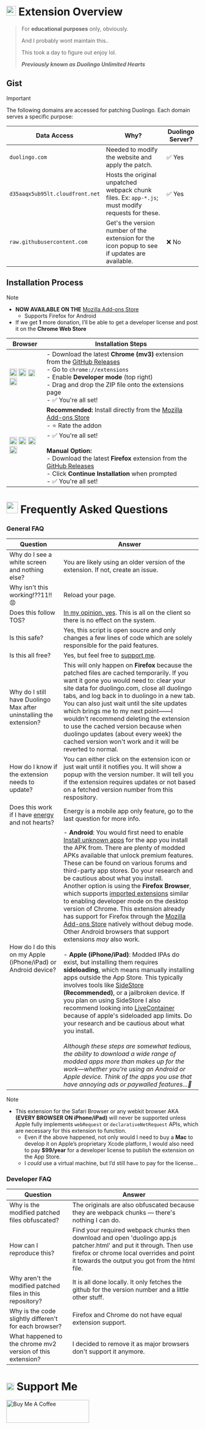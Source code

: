 # <img src="https://d35aaqx5ub95lt.cloudfront.net/images/max/9f30dad6d7cc6723deeb2bd9e2f85dd8.svg" width="25px"> Extension Overview
> For **educational purposes** only, obviously.
>
> And I probably wont maintain this..
> 
> This took a day to figure out enjoy lol.
> 
> ***Previously known as Duolingo Unlimited Hearts***



## Gist
> [!IMPORTANT]  
> The following domains are accessed for patching Duolingo. Each domain serves a specific purpose:

| **Data Access**                          | **Why?**                                                               | **Duolingo Server?** |
|-----------------------------------------|-------------------------------------------------------------------------|----------------------|
| `duolingo.com`                          | Needed to modify the website and apply the patch.                         | ✅ Yes               |
| `d35aaqx5ub95lt.cloudfront.net`         | Hosts the original unpatched webpack chunk files. Ex: `app-*.js`; must modify requests for these.    | ✅ Yes               |
| `raw.githubusercontent.com`             | Get's the version number of the extension for the icon popup to see if updates are available.          | ❌ No                |


## Installation Process

> [!NOTE]
> - **NOW AVAILABLE ON THE** [Mozilla Add-ons Store](https://addons.mozilla.org/en-US/firefox/addon/duolingo-unlimited-hearts/)
>   - Supports Firefox for Android
> - If we get **1** more donation, I’ll be able to get a developer license and post it on the **Chrome Web Store**

| **Browser** | **Installation Steps** |
|-------------|------------------------|
| <img src="https://upload.wikimedia.org/wikipedia/commons/e/e1/Google_Chrome_icon_%28February_2022%29.svg" width="20px"> <img src="https://upload.wikimedia.org/wikipedia/commons/9/98/Microsoft_Edge_logo_%282019%29.svg" width="20px"> <img src="https://brave.com/static-assets/images/brave-logo-sans-text.svg" width="18px"> <img src="https://upload.wikimedia.org/wikipedia/commons/4/49/Opera_2015_icon.svg" width="20px"> | - Download the latest **Chrome (mv3)** extension from the [GitHub Releases](https://github.com/apersongithub/Duolingo-Unlimited-Hearts/releases)<br>- Go to `chrome://extensions`<br>- Enable **Developer mode** (top right)<br>- Drag and drop the ZIP file onto the extensions page<br>- ✅ You're all set! |
| <img src="https://upload.wikimedia.org/wikipedia/commons/thumb/a/a0/Firefox_logo%2C_2019.svg/1200px-Firefox_logo%2C_2019.svg.png" width="20px"> <img src="https://c.clc2l.com/c/thumbnail96webp/t/t/o/tor-browser-QaPeUi.png" width="20px"> <img src="https://upload.wikimedia.org/wikipedia/commons/d/d0/LibreWolf_icon.svg" width="20px"> <img src="https://www.waterfox.net/_astro/waterfox.aA4DFn78.svg" width="20px"> | **Recommended:** Install directly from the [Mozilla Add-ons Store](https://addons.mozilla.org/en-US/firefox/addon/duolingo-unlimited-hearts/)<br>- ⭐ Rate the addon<br>- ✅ You're all set!<br><br>**Manual Option:**<br>- Download the latest **Firefox** extension from the [GitHub Releases](https://github.com/apersongithub/Duolingo-Unlimited-Hearts/releases)<br>- Click **Continue Installation** when prompted<br>- ✅ You're all set! |

# <img src="https://d35aaqx5ub95lt.cloudfront.net/images/profile/48b8884ac9d7513e65f3a2b54984c5c4.svg" width="30px"> Frequently Asked Questions
### General FAQ

| **Question** | **Answer** |
|--------------|------------|
| Why do I see a white screen and nothing else? | You are likely using an older version of the extension. If not, create an issue. |
| Why isn't this working!??11!! 😡 | Reload your page. |
| Does this follow TOS? | [In my opinion, yes](https://www.duolingo.com/guidelines#:~:text=Script%20or%20cheat,may%20be%20removed.). This is all on the client so there is no effect on the system. |
| Is this safe? | Yes, this script is open soucre and only changes a few lines of code which are solely responsible for the paid features. |
| Is this all free? | Yes, but feel free to [support me](https://www.buymeacoffee.com/aperson). |
| Why do I still have Duolingo Max after uninstalling the extension? | This will only happen on **Firefox** because the patched files are cached temporarily. If you want it gone you would need to: clear your site data for duolingo.com, close all duolingo tabs, and log back in to duolingo in a new tab. You can also just wait until the site updates which brings me to my next point——I wouldn't recommend deleting the extension to use the cached version because when duolingo updates (about every week) the cached version won't work and it will be reverted to normal.|
| How do I know if the extension needs to update? | You can either click on the extension icon or just wait until it notifies you. It will show a popup with the version number. It will tell you if the extension requires updates or not based on a fetched version number from this respository. |
| Does this work if I have [energy](https://duolingo.fandom.com/wiki/Energy) and not hearts? | Energy is a mobile app only feature, go to the last question for more info. |
| How do I do this on my Apple (iPhone/iPad) or Android device? | - **Android**: You would first need to enable [Install unknown apps](https://www.wikihow.com/Allow-Apps-from-Unknown-Sources-on-Android) for the app you install the APK from. There are plenty of modded APKs available that unlock premium features. These can be found on various forums and third-party app stores. Do your research and be cautious about what you install.<br> Another option is using the **Firefox Browser**, which supports [imported extensions](https://blog.mozilla.org/addons/2020/09/29/expanded-extension-support-in-firefox-for-android-nightly/) similar to enabling developer mode on the desktop version of Chrome. This extension already has support for Firefox through the [Mozilla Add-ons Store](https://addons.mozilla.org/en-US/firefox/addon/duolingo-unlimited-hearts/) natively without debug mode. Other Android browsers that support extensions *may* also work.<br><br>- **Apple (iPhone/iPad)**: Modded IPAs do exist, but installing them requires **sideloading**, which means manually installing apps outside the App Store. This typically involves tools like [SideStore](https://sidestore.io/) **(Recommended)**, or a jailbroken device. If you plan on using SideStore I also recommend looking into [LiveContainer](https://github.com/LiveContainer/LiveContainer) because of apple's sideloaded app limits. Do your research and be cautious about what you install. <br><br>*Although these steps are somewhat tedious, the ability to download a wide range of modded apps more than makes up for the work—whether you're using an Android or Apple device. Think of the apps you use that have annoying ads or paywalled features...👀*|

> [!Note]
> - This extension for the Safari Browser or any webkit browser AKA **(EVERY BROWSER ON iPhone/iPad)** will never be supported unless Apple fully implements `webRequest` or `declarativeNetRequest` APIs, which are necessary for this extension to function.  
>   - Even if the above happened, not only would I need to buy a **Mac** to develop it on Apple’s proprietary Xcode platform, I would also need to pay **$99/year** for a developer license to publish the extension on the App Store.  
>   - I *could* use a virtual machine, but I’d still have to pay for the license...


### Developer FAQ

| **Question** | **Answer** |
|--------------|------------|
| Why is the modified patched files obfuscated? | The originals are also obfuscated because they are webpack chunks — there's nothing I can do. |
| How can I reproduce this? | Find your required webpack chunks then download and open 'duolingo app.js patcher.html' and put it through. Then use firefox or chrome local overrides and point it towards the output you got from the html file. |
| Why aren't the modified patched files in this repository? | It is all done locally. It only fetches the github for the version number and a little other stuff. |
| Why is the code slightly differen't for each browser? | Firefox and Chrome do not have equal extension support. |
| What happened to the chrome mv2 version of this extension? | I decided to remove it as major browsers don't support it anymore. |

# <img src="https://d35aaqx5ub95lt.cloudfront.net/images/gems/45c14e05be9c1af1d7d0b54c6eed7eee.svg" width="20px"> Support Me

<a href="https://www.buymeacoffee.com/aperson" target="_blank"><img src="https://cdn.buymeacoffee.com/buttons/v2/default-yellow.png" alt="Buy Me A Coffee" style="height: 60px !important;width: 217px !important;" ></a>
